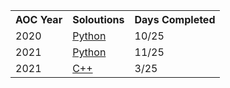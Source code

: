 <table>
  <tr>
    <th>AOC Year</th>
    <th>Soloutions</th>
    <th>Days Completed</th>
  </tr>
  <tr>
    <td>2020</td>
    <td><a href="https://github.com/Shellywell123/AdventOfCode/tree/main/AdventOfCode2020/Python">Python</a></td>
    <td>10/25</td>
  </tr>
  <tr>
    <td>2021</td>
    <td><a href="https://github.com/Shellywell123/AdventOfCode/tree/main/AdventOfCode2021/Python">Python</a></td>
    <td>11/25</td>
  </tr>
  <tr>
    <td>2021</td>
    <td><a href="https://github.com/Shellywell123/AdventOfCode/tree/main/AdventOfCode2021/C++">C++</a></td>
    <td>3/25</td>
  </tr>
</table>

